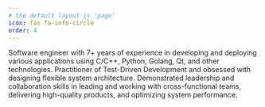 ```yaml
---
# the default layout is 'page'
icon: fas fa-info-circle
order: 4
---
```


Software engineer with 7+ years of experience in developing and deploying various applications using C/C++, Python, Golang, Qt, and other technologies. Practitioner of Test-Driven Development and obsessed with designing flexible system architecture. Demonstrated leadership and collaboration skills in leading and working with cross-functional teams, delivering high-quality products, and optimizing system performance.
